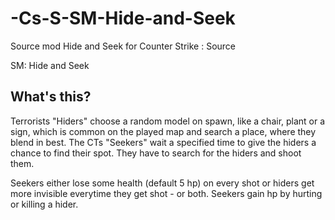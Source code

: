 # -Cs-S-SM-Hide-and-Seek
Source mod Hide and Seek for Counter Strike : Source

SM: Hide and Seek

What's this?
--------------------------------
Terrorists "Hiders" choose a random model on spawn, like a chair, plant or a sign, which is common on the played map and search a place, where they blend in best. The CTs "Seekers" wait a specified time to give the hiders a chance to find their spot. They have to search for the hiders and shoot them.

Seekers either lose some health (default 5 hp) on every shot or hiders get more invisible everytime they get shot - or both. Seekers gain hp by hurting or killing a hider. 
